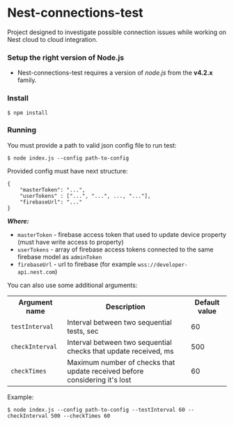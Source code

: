 # Nest-connections-test

Project designed to investigate possible connection issues while working on Nest cloud to cloud integration.

### Setup the right version of Node.js

* Nest-connections-test requires a version of _node.js_ from the __v4.2.x__ family.

### Install

    $ npm install

### Running

You must provide a path to valid json config file to run test:

    $ node index.js --config path-to-config

Provided config must have next structure:

    {
        "masterToken": "...",
        "userTokens" : ["...", "...", ..., "..."],
        "firebaseUrl": "..."
    }
    
___Where:___ 

* <code>masterToken</code> - firebase access token that used to update device property (must have write access to property) 
* <code>userTokens</code> - array of firebase access tokens connected to the same firebase model as <code>adminToken</code>
* <code>firebaseUrl</code> - url to firebase (for example <code>wss://developer-api.nest.com</code>)

You can also use some additional arguments:

<table>
<tr>
    <th>Argument name</th>
    <th>Description</th>
    <th>Default value</th>
</tr>
<tr>
    <td><code>testInterval</code></td>
    <td>Interval between two sequential tests, sec</td>
    <td>60</td>
</tr>
<tr>
    <td><code>checkInterval</code></td>
    <td>Interval between two sequential checks that update received, ms</td>
    <td>500</td>
</tr>
<tr>
    <td><code>checkTimes</code></td>
    <td>Maximum number of checks that update received before considering it's lost</td>
    <td>60</td>
</tr>
</table>

Example:

    $ node index.js --config path-to-config --testInterval 60 --checkInterval 500 --checkTimes 60